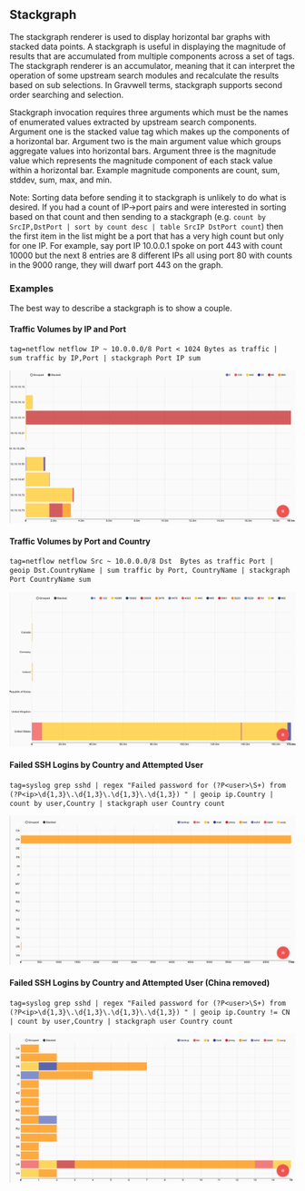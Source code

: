 ## Stackgraph

The stackgraph renderer is used to display horizontal bar graphs with stacked data points.  A stackgraph is useful in displaying the magnitude of results that are accumulated from multiple components across a set of tags.  The stackgraph renderer is an accumulator, meaning that it can interpret the operation of some upstream search modules and recalculate the results based on sub selections.  In Gravwell terms, stackgraph supports second order searching and selection.

Stackgraph invocation requires three arguments which must be the names of enumerated values extracted by upstream search components.  Argument one is the stacked value tag which makes up the components of a horizontal bar.  Argument two is the main argument value which groups aggregate values into horizontal bars.  Argument three is the magnitude value which represents the magnitude component of each stack value within a horizontal bar.  Example magnitude components are count, sum, stddev, sum, max, and min.

Note: Sorting data before sending it to stackgraph is unlikely to do what is desired. If you had a count of IP->port pairs and were interested in sorting based on that count and then sending to a stackgraph (e.g. ```count by SrcIP,DstPort | sort by count desc | table SrcIP DstPort count```) then the first item in the list might be a port that has a very high count but only for one IP. For example, say port IP 10.0.0.1 spoke on port 443 with count 10000 but the next 8 entries are 8 different IPs all using port 80 with counts in the 9000 range, they will dwarf port 443 on the graph.

### Examples

The best way to describe a stackgraph is to show a couple.

#### Traffic Volumes by IP and Port

```
tag=netflow netflow IP ~ 10.0.0.0/8 Port < 1024 Bytes as traffic |  sum traffic by IP,Port | stackgraph Port IP sum
```

![IP Port Traffic Volumes](IPPortTraffic.png)

#### Traffic Volumes by Port and Country

```
tag=netflow netflow Src ~ 10.0.0.0/8 Dst  Bytes as traffic Port |  geoip Dst.CountryName | sum traffic by Port, CountryName | stackgraph Port CountryName sum
```

![Country Traffic by Port](CountryPortTraffic.png)

#### Failed SSH Logins by Country and Attempted User

```
tag=syslog grep sshd | regex "Failed password for (?P<user>\S+) from (?P<ip>\d{1,3}\.\d{1,3}\.\d{1,3}\.\d{1,3}) " | geoip ip.Country | count by user,Country | stackgraph user Country count
```

![Failed SSH Logins by Country](SSHUserCountry.png)

#### Failed SSH Logins by Country and Attempted User (China removed)

```
tag=syslog grep sshd | regex "Failed password for (?P<user>\S+) from (?P<ip>\d{1,3}\.\d{1,3}\.\d{1,3}\.\d{1,3}) " | geoip ip.Country != CN | count by user,Country | stackgraph user Country count
```

![Failed SSH Logins by Country Without China](SSHUserCountryNoChina.png)
